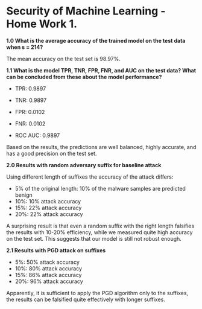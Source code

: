 # Security of Machine Learning - Home Work 1.

**1.0 What is the average accuracy of the trained model on the test data when s = 214?**

The mean accuracy on the test set is 98.97%.

**1.1 What is the model TPR, TNR, FPR, FNR, and AUC on the test data? What can be concluded from these about the model performance?**

- TPR: 0.9897
- TNR: 0.9897
- FPR: 0.0102
- FNR: 0.0102

- ROC AUC: 0.9897

Based on the results, the predictions are well balanced, highly accurate, and has a good precision on the test set.

**2.0 Results with random adversary suffix for baseline attack**

Using different length of suffixes the accuracy of the attack differs:
 - 5% of the original length: 10% of the malware samples are predicted benign
 - 10%: 10% attack accuracy
 - 15%: 22% attack accuracy
 - 20%: 22% attack accuracy

A surprising result is that even a random suffix with the right length falsifies the results with 10-20% efficiency, while we measured quite high accuracy on the test set. This suggests that our model is still not robust enough.

**2.1 Results with PGD attack on suffixes**
 - 5%: 50% attack accuracy
 - 10%: 80% attack accuracy
 - 15%: 86% attack accuracy
 - 20%: 96% attack accuracy

Apparently, it is sufficient to apply the PGD algorithm only to the suffixes, the results can be falsified quite effectively with longer suffixes.



